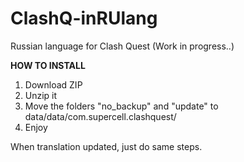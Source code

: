 # ClashQ-inRUlang
Russian language for Clash Quest (Work in progress..)

<b>HOW TO INSTALL</b>
1. Download ZIP
2. Unzip it
3. Move the folders "no_backup" and "update" to data/data/com.supercell.clashquest/
4. Enjoy

When translation updated, just do same steps.
